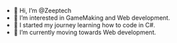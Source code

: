 - 👋 Hi, I’m @Zeeptech
- 👀 I’m interested in GameMaking and Web development.
- 🌱 I started my journey learning how to code in C#.
- 🌱 I’m currently moving towards Web development.

<!---
Zeeptech/Zeeptech is a ✨ special ✨ repository because its `README.md` (this file) appears on your GitHub profile.
You can click the Preview link to take a look at your changes.
--->
